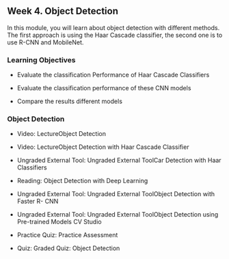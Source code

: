 
## Week 4. Object Detection

In this module, you will learn about object detection with different methods. The first approach is using the Haar Cascade classifier, the second one is to use R-CNN and MobileNet.

  

### Learning Objectives

-   Evaluate the classification Performance of Haar Cascade Classifiers
    
-   Evaluate the classification performance of these CNN models
    
-   Compare the results different models
    

### Object Detection

-   Video: LectureObject Detection
    
-   Video: LectureObject Detection with Haar Cascade Classifier
    
-   Ungraded External Tool: Ungraded External ToolCar Detection with Haar Classifiers
    
-   Reading: Object Detection with Deep Learning
    
-   Ungraded External Tool: Ungraded External ToolObject Detection with Faster R- CNN
    
-   Ungraded External Tool: Ungraded External ToolObject Detection using Pre-trained Models CV Studio
    
-   Practice Quiz: Practice Assessment
    
-   Quiz: Graded Quiz: Object Detection
